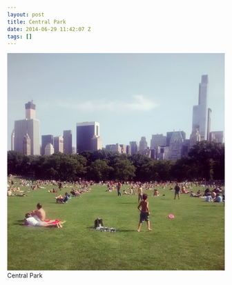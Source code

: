 ```yaml
---
layout: post
title: Central Park
date: 2014-06-29 11:42:07 Z
tags: []
---
```

![](/media/2014/06/90243932229.jpg)
Central Park
